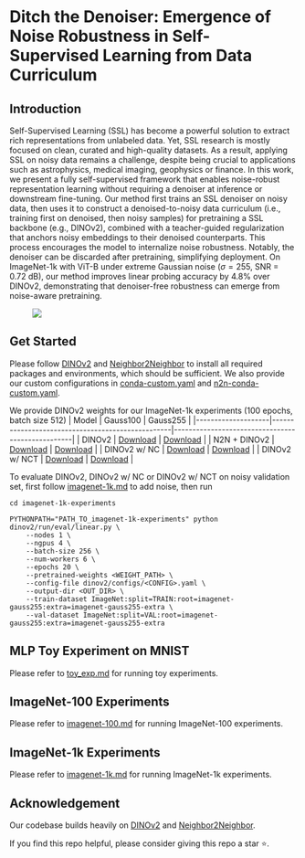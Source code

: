 # Ditch the Denoiser: Emergence of Noise Robustness in Self-Supervised Learning from Data Curriculum

## Introduction
Self-Supervised Learning (SSL) has become a powerful solution to extract rich representations from unlabeled data. Yet, SSL research is mostly focused on clean, curated and high-quality datasets. As a result, applying SSL on noisy data remains a challenge, despite being crucial to applications such as astrophysics, medical imaging, geophysics or finance. In this work, we present a fully self-supervised framework that enables noise-robust representation learning without requiring a denoiser at inference or downstream fine-tuning. Our method first trains an SSL denoiser on noisy data, then uses it to construct a denoised-to-noisy data curriculum (i.e., training first on denoised, then noisy samples) for pretraining a SSL backbone (e.g., DINOv2), combined with a teacher-guided regularization that anchors noisy embeddings to their denoised counterparts. This process encourages the model to internalize noise robustness. Notably, the denoiser can be discarded after pretraining, simplifying deployment. On ImageNet-1k with ViT-B under extreme Gaussian noise ($\sigma=255$, SNR = 0.72 dB), our method improves linear probing accuracy by 4.8\% over DINOv2, demonstrating that denoiser-free robustness can emerge from noise-aware pretraining.

<figure>
<img src="img/noise_grid_long_figu_2.jpg">
<!--<img src="img/noisy_framework.png">
<img src="img/dinov2_regularization.png">-->
</figure>

## Get Started
Please follow [DINOv2](https://github.com/facebookresearch/dinov2) and [Neighbor2Neighbor](https://github.com/TaoHuang2018/Neighbor2Neighbor) to install all required packages and environments, which should be sufficient. We also provide our custom configurations in [conda-custom.yaml](conda-custom.yaml) and [n2n-conda-custom.yaml](imagenet-100-experiments/Neighbor2Neighbor/conda-custom.yaml).

We provide DINOv2 weights for our ImageNet-1k experiments (100 epochs, batch size 512)
| Model              | Gauss100                                         | Gauss255                                         |
|--------------------|--------------------------------------------------|--------------------------------------------------|
| DINOv2             | [Download](https://drive.google.com/file/d/1RyA5lzXWq8U1KzveTY437ezqqhRA4zC5/view?usp=sharing)                  | [Download](https://drive.google.com/file/d/1Pq1FTcVLc0jMPn8GLOwlddlzpuFhU37j/view?usp=sharing)                  |
| N2N + DINOv2       | [Download](https://drive.google.com/file/d/1nqRO8SeU8DUdOVy6WDunqNt7-nBtfsbc/view?usp=sharing)                  | [Download](https://drive.google.com/file/d/1MaCs7P8vEFSn5Ss5LbJiJR2Kz91pVjy2/view?usp=sharing)                  |
| DINOv2 w/ NC       | [Download](https://drive.google.com/file/d/179KTo_f7mb7-d5pMPKp8WgLOk2zj7gdw/view?usp=sharing)                  | [Download](https://drive.google.com/file/d/1hSad3Hiuz3pqCn6T3zV1PodrJNtpVwNY/view?usp=sharing)                  |
| DINOv2 w/ NCT      | [Download](https://drive.google.com/file/d/1lloJAXgHZXYcND0-GqLTRIVN3GZLwgjP/view?usp=sharing)                  | [Download](https://drive.google.com/file/d/1fq_FkK2Te_yxvt7ZSCPgRl94GhdZMX_A/view?usp=sharing)                  |

To evaluate DINOv2, DINOv2 w/ NC or DINOv2 w/ NCT on noisy validation set, first follow [imagenet-1k.md](imagenet-1k-experiments/imagenet-1k.md) to add noise, then run
```shell
cd imagenet-1k-experiments

PYTHONPATH="PATH_TO_imagenet-1k-experiments" python dinov2/run/eval/linear.py \
    --nodes 1 \
    --ngpus 4 \
    --batch-size 256 \
    --num-workers 6 \
    --epochs 20 \
    --pretrained-weights <WEIGHT_PATH> \
    --config-file dinov2/configs/<CONFIG>.yaml \
    --output-dir <OUT_DIR> \
    --train-dataset ImageNet:split=TRAIN:root=imagenet-gauss255:extra=imagenet-gauss255-extra \
    --val-dataset ImageNet:split=VAL:root=imagenet-gauss255:extra=imagenet-gauss255-extra

```

## MLP Toy Experiment on MNIST
Please refer to [toy_exp.md](toy_mnist/README.md) for running toy experiments.


## ImageNet-100 Experiments
Please refer to [imagenet-100.md](imagenet-100-experiments/README.md) for running ImageNet-100 experiments.

## ImageNet-1k Experiments
Please refer to [imagenet-1k.md](imagenet-1k-experiments/README.md) for running ImageNet-1k experiments.


## Acknowledgement
Our codebase builds heavily on [DINOv2](https://github.com/facebookresearch/dinov2) and [Neighbor2Neighbor](https://github.com/TaoHuang2018/Neighbor2Neighbor).


If you find this repo helpful, please consider giving this repo a star :star:.
